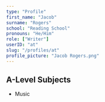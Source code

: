 ```yaml
---
type: "Profile"
first_name: "Jacob"
surname: "Rogers"
school: "Reading School"
pronouns: "He/Him"
role: ["Writer"]
userID: "at"
slug: "/profiles/at"
profile_picture: "Jacob Rogers.png"
---
```


## A-Level Subjects
- Music
